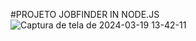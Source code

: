 #PROJETO JOBFINDER IN NODE.JS
![Captura de tela de 2024-03-19 13-42-11](https://github.com/MoacyrKennedy/JOBFINDER/assets/105392455/facc27f3-6be5-4c88-9f73-e90123d61d2d)
